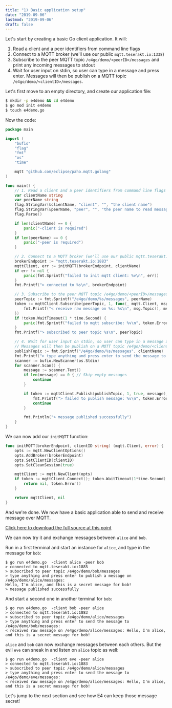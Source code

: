 ```yaml
---
title: "1) Basic application setup"
date: "2019-09-06"
lastmod: "2019-09-06"
draft: false
---
```


Let's start by creating a basic Go client application. It will:

1. Read a client and a peer identifiers from command line flags
2. Connect to a MQTT broker (we'll use our public `mqtt.teserakt.io:1338`)
3. Subscribe to the peer MQTT topic `/e4go/demo/<peerID>/messages` and print any incoming messages to stdout
4. Wait for user input on stdin, so user can type in a message and press enter. Messages will then be publish on a MQTT topic `/e4go/demo/<clientID>/messages`.

Let's first move to an empty directory, and create our application file:
```bash
$ mkdir -p e4demo && cd e4demo
$ go mod init e4demo
$ touch e4demo.go
```

Now the code:
```go
package main

import (
	"bufio"
	"flag"
	"fmt"
	"os"
	"time"

	mqtt "github.com/eclipse/paho.mqtt.golang"
)

func main() {
	// 1. Read a client and a peer identifiers from command line flags
	var clientName string
	var peerName string
	flag.StringVar(&clientName, "client", "", "the client name")
	flag.StringVar(&peerName, "peer", "", "the peer name to read messages from")
	flag.Parse()

	if len(clientName) == 0 {
		panic("-client is required")
	}
	if len(peerName) == 0 {
		panic("-peer is required")
	}

	// 2. Connect to a MQTT broker (we'll use our public mqtt.teserakt.io:1338)
	brokerEndpoint := "mqtt.teserakt.io:1883"
	mqttClient, err := initMQTT(brokerEndpoint, clientName)
	if err != nil {
		panic(fmt.Sprintf("failed to init mqtt client: %v\n", err))
	}
	fmt.Printf("> connected to %s\n", brokerEndpoint)

	// 3. Subscribe to the peer MQTT topic /e4go/demo/<peerID>/messages and print any incoming messages to stdout
	peerTopic := fmt.Sprintf("/e4go/demo/%s/messages", peerName)
	token := mqttClient.Subscribe(peerTopic, 1, func(_ mqtt.Client, msg mqtt.Message) {
		fmt.Printf("< receive raw message on %s: %s\n", msg.Topic(), msg.Payload())
	})
	if !token.WaitTimeout(1 * time.Second) {
		panic(fmt.Sprintf("failed to mqtt subscribe: %v\n", token.Error()))
	}
	fmt.Printf("> subscribed to peer topic %s\n", peerTopic)

	// 4. Wait for user input on stdin, so user can type in a message and press enter.
	// Messages will then be publish on a MQTT topic /e4go/demo/<clientID>/messages.
	publishTopic := fmt.Sprintf("/e4go/demo/%s/messages", clientName)
	fmt.Printf("> type anything and press enter to send the message to %s:\n", publishTopic)
	scanner := bufio.NewScanner(os.Stdin)
	for scanner.Scan() {
		message := scanner.Text()
		if len(message) == 0 { // Skip empty messages
			continue
		}

		if token := mqttClient.Publish(publishTopic, 1, true, message); token.Error() != nil {
			fmt.Printf("> failed to publish message: %v\n", token.Error())
			continue
		}

		fmt.Println("> message published successfully")
	}
}
```

We can now add our `initMQTT` function:

```go
func initMQTT(brokerEndpoint, clientID string) (mqtt.Client, error) {
	opts := mqtt.NewClientOptions()
	opts.AddBroker(brokerEndpoint)
	opts.SetClientID(clientID)
	opts.SetCleanSession(true)

	mqttClient := mqtt.NewClient(opts)
	if token := mqttClient.Connect(); token.WaitTimeout(1*time.Second) && token.Error() != nil {
		return nil, token.Error()
	}

	return mqttClient, nil
}
```

And we're done. We now have a basic application able to send and receive message over MQTT.

[Click here to download the full source at this point](../e4demo-step1.go)

We can now try it and exchange messages between `alice` and `bob`.

Run in a first terminal and start an instance for `alice`, and type in the message for `bob`:
```text
$ go run e4demo.go  -client alice -peer bob
> connected to mqtt.teserakt.io:1883
> subscribed to peer topic /e4go/demo/bob/messages
> type anything and press enter to publish a message on /e4go/demo/alice/messages:
Hello, I'm alice, and this is a secret message for bob!
> message published successfully
```

And start a second one in another terminal for `bob`:

```text
$ go run e4demo.go  -client bob -peer alice
> connected to mqtt.teserakt.io:1883
> subscribed to peer topic /e4go/demo/alice/messages
> type anything and press enter to send the message to /e4go/demo/bob/messages:
< received raw message on /e4go/demo/alice/messages: Hello, I'm alice, and this is a secret message for bob!
```

`alice` and `bob` can now exchange messages between each others.
But the evil `eve` can sneak in and listen on `alice` topic as well:

```text
$ go run e4demo.go  -client eve -peer alice
> connected to mqtt.teserakt.io:1883
> subscribed to peer topic /e4go/demo/alice/messages
> type anything and press enter to send the message to /e4go/demo/eve/messages:
< received raw message on /e4go/demo/alice/messages: Hello, I'm alice, and this is a secret message for bob!
```

Let's jump to the next section and see how E4 can keep those message secret!
